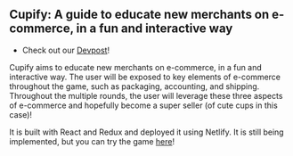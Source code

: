 ## Cupify: A guide to educate new merchants on e-commerce, in a fun and interactive way

- Check out our [Devpost](https://devpost.com/software/cupify)!

Cupify aims to educate new merchants on e-commerce, in a fun and interactive way. The user will be exposed to key elements of e-commerce throughout the game, such as packaging, accounting, and shipping. Throughout the multiple rounds, the user will leverage these three aspects of e-commerce and hopefully become a super seller (of cute cups in this case)!

It is built with React and Redux and deployed it using Netlify. It is still being implemented, but you can try the game [here](https://cupify.netlify.app/)!
